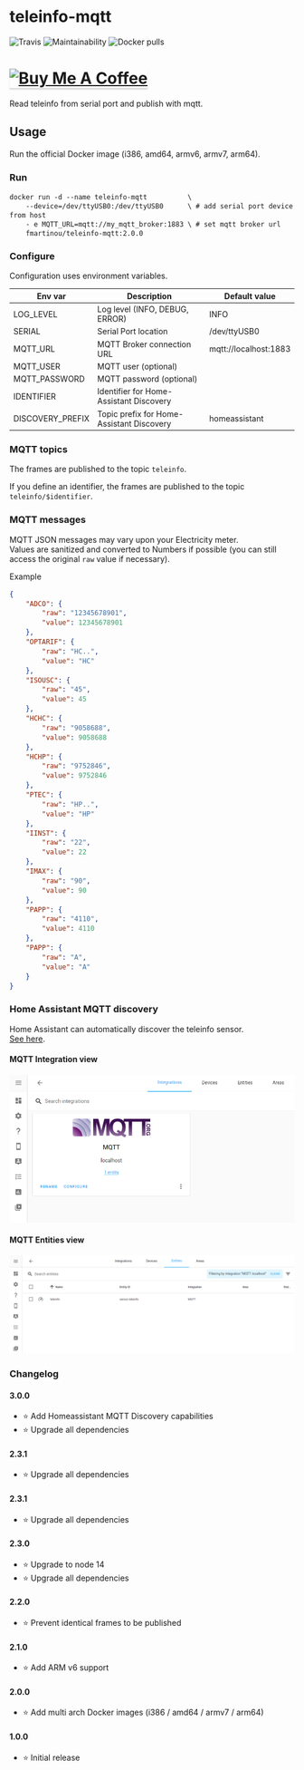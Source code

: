 # teleinfo-mqtt


  ![Travis](https://img.shields.io/travis/fmartinou/teleinfo-mqtt/master)
  ![Maintainability](https://img.shields.io/codeclimate/maintainability/fmartinou/teleinfo-mqtt)
  ![Docker pulls](https://img.shields.io/docker/pulls/fmartinou/teleinfo-mqtt)

<a href="https://www.buymeacoffee.com/61rUNMm" target="_blank"><img src="https://www.buymeacoffee.com/assets/img/custom_images/orange_img.png" alt="Buy Me A Coffee" style="height: 41px !important;width: 174px !important;box-shadow: 0px 3px 2px 0px rgba(190, 190, 190, 0.5) !important;-webkit-box-shadow: 0px 3px 2px 0px rgba(190, 190, 190, 0.5) !important;" ></a>  
===========================================

Read teleinfo from serial port and publish with mqtt.

## Usage
Run the official Docker image (i386, amd64, armv6, armv7, arm64).

### Run
```
docker run -d --name teleinfo-mqtt          \
    --device=/dev/ttyUSB0:/dev/ttyUSB0      \ # add serial port device from host
    - e MQTT_URL=mqtt://my_mqtt_broker:1883 \ # set mqtt broker url
    fmartinou/teleinfo-mqtt:2.0.0
```

### Configure
Configuration uses environment variables.

| Env var         | Description                               | Default value          |
|-----------------|-------------------------------------------|------------------------|
|LOG_LEVEL        | Log level (INFO, DEBUG, ERROR)            | INFO                   |
|SERIAL           | Serial Port location                      | /dev/ttyUSB0           |
|MQTT_URL         | MQTT Broker connection URL                | mqtt://localhost:1883  |
|MQTT_USER        | MQTT user     (optional)                  |                        |
|MQTT_PASSWORD    | MQTT password (optional)                  |                        |
|IDENTIFIER       | Identifier for Home-Assistant Discovery   |                        |
|DISCOVERY_PREFIX | Topic prefix for Home-Assistant Discovery | homeassistant          |

### MQTT topics
The frames are published to the topic `teleinfo`.

If you define an identifier, the frames are published to the topic `teleinfo/$identifier`.

### MQTT messages
MQTT JSON messages may vary upon your Electricity meter.  
Values are sanitized and converted to Numbers if possible (you can still access the original `raw` value if necessary).

Example
```json
{
    "ADCO": {
        "raw": "12345678901",
        "value": 12345678901
    },
    "OPTARIF": {
        "raw": "HC..",
        "value": "HC"
    },
    "ISOUSC": {
        "raw": "45",
        "value": 45
    },
    "HCHC": {
        "raw": "9058688",
        "value": 9058688
    },
    "HCHP": {
        "raw": "9752846",
        "value": 9752846
    },
    "PTEC": {
        "raw": "HP..",
        "value": "HP"
    },
    "IINST": {
        "raw": "22",
        "value": 22
    },
    "IMAX": {
        "raw": "90",
        "value": 90
    },
    "PAPP": {
        "raw": "4110",
        "value": 4110
    },
    "PAPP": {
        "raw": "A",
        "value": "A"
    }
}
```

### Home Assistant MQTT discovery
Home Assistant can automatically discover the teleinfo sensor. \
[See here](https://www.home-assistant.io/docs/mqtt/discovery/). 

#### MQTT Integration view
![Integration](docs/images/integration.png)

#### MQTT Entities view
![Integration](docs/images/entity.png)

### Changelog

#### 3.0.0
- :star: Add Homeassistant MQTT Discovery capabilities 
- :star: Upgrade all dependencies

#### 2.3.1
- :star: Upgrade all dependencies

#### 2.3.1
- :star: Upgrade all dependencies

#### 2.3.0
- :star: Upgrade to node 14
- :star: Upgrade all dependencies

#### 2.2.0
- :star: Prevent identical frames to be published

#### 2.1.0
- :star: Add ARM v6 support

#### 2.0.0
- :star: Add multi arch Docker images (i386 / amd64 / armv7 / arm64)

#### 1.0.0
- :star: Initial release

